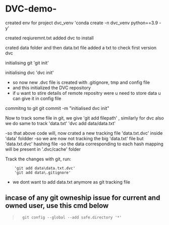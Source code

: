 # DVC-demo-



created env for project dvc_venv
        'conda create -n dvc_venv python==3.9 -y'

created reqiuremnt.txt 
added dvc to install

crated data folder and then data.txt file
added a txt to check first version dvc

initialising git 
        'git init'

initialising dvc
        'dvc init' 

 - so now new .dvc file is created with .gitignore, tmp and config file
 - and this initialized the DVC repository
 - if u want to stire details of remote repositry were u need to store data u can give it in config file

commitng to git
        git commit -m "initialised dvc init"

Now to track some file in git, we give 'git add filepath' , similarly for dvc also we do same to track 'data.txt'
        'dvc add data/data.txt'

-so that above code will, now crated a new tracking file 'data.txt.dvc' inside 'data' foldder
-so we are now not tracking the big 'data.txt' file but 'data.txt.dvc' hashing file
-so the data corresponding to each hash mapping will be present in '.dvc/cache' folder

Track the changes with git, run:

        'git add data\data.txt.dvc' 
        'git add data\.gitignore'
- we dont want to add data.txt anymore as git tracking file 



## incase of any git owneship issue for current and owned user, use this cmd below
>       git config --global --add safe.directory '*'

